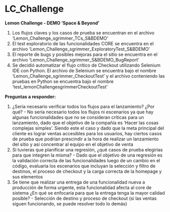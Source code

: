 # LC_Challenge

**Lemon Challenge - DEMO ‘Space & Beyond’**
1. Los flujos claves y los casos de prueba se encuentran en el archivo ‘Lemon_Challenge_sgrimmer_TCs_S&BDEMO’
2. El test exploratorio de las funcionalidades CORE se encuentra en el archivo ‘Lemon_Challenge_sgrimmer_ExploratoryTest_S&BDEMO’
3. El reporte de bugs y posibles mejoras para el sitio se encuentra en el archivo ‘Lemon_Challenge_sgrimmer_S&BDEMO_BugReport’
4. Se decidió automatizar el flujo crítico de Checkout utilizando Selenium IDE con Python. El archivo de Selenium se encuentra bajo el nombre ‘Lemon_Challenge_sgrimmer_CheckoutTest’ y el archivo conteniendo las pruebas en Python se encuentra bajo el nombre ‘test_lemonChallengesgrimmerCheckoutTest’

**Preguntas a responder:**
1. ¿Sería necesario verificar todos los flujos para el lanzamiento? ¿Por qué? - No sería necesario todos los flujos ni escenarios ya que hay algunas funcionalidades que no se consideran críticas para un lanzamiento, dado que el objetivo de la compañía es ‘Hacer las cosas complejas simples’. Siendo este el caso y dado que la meta principal del cliente es lograr ventas accesibles para los usuarios, hay ciertos casos de prueba que podrían prescindir a la hora de realizar un lanzamiento del sitio y así concentrar al equipo en el objetivo de venta
2. Si tuvieras que planificar una regresión, ¿qué casos de prueba elegirías para que integren la misma? - Dado que el objetivo de una regresión es la validación correcta de las funcionalidades luego de un cambio en el código, evaluaria los escenarios que incluyan la selección y filtro de destinos, el proceso de checkout y la carga correcta de la homepage y sus elementos
3. Se tiene que realizar una entrega de una funcionalidad nueva a producción de forma urgente, esta funcionalidad afecta al core de sistema ¿En qué se enfocaría para que la entrega tenga la mayor calidad posible? - Selección de destino y proceso de checkout (si las ventas siguen funcionando, se puede resolver todo lo demás) 
